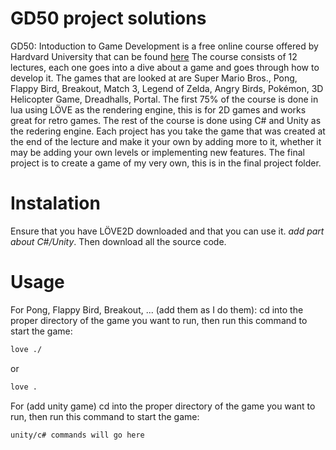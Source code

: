 # GD50 project solutions
GD50: Intoduction to Game Development is a free online course offered by Hardvard University that can be found [here](https://www.edx.org/course/cs50s-introduction-to-game-development)
The course consists of 12 lectures, each one goes into a dive about a game and goes through how to develop it. The games that are looked at are Super Mario
Bros., Pong, Flappy Bird, Breakout, Match 3, Legend of Zelda, Angry Birds, Pokémon, 3D Helicopter Game, Dreadhalls, Portal. The first 75% of the course
is done in lua using LÖVE as the rendering engine, this is for 2D games and works great for retro games. The rest of the course is done using C# and Unity
as the redering engine. Each project has you take the game that was created at the end of the lecture and make it your own by adding more to it, whether it
may be adding your own levels or implementing new features. The final project is to create a game of my very own, this is in the final project folder.

# Instalation
Ensure that you have LÖVE2D downloaded and that you can use it. _add part about C#/Unity_. Then download all the source code.

# Usage
For Pong, Flappy Bird, Breakout, ... (add them as I do them):
cd into the proper directory of the game you want to run, then run this command to start the game:
```sh
love ./
```
or
```sh
love .
```

For (add unity game)
cd into the proper directory of the game you want to run, then run this command to start the game:
```sh
unity/c# commands will go here
```
